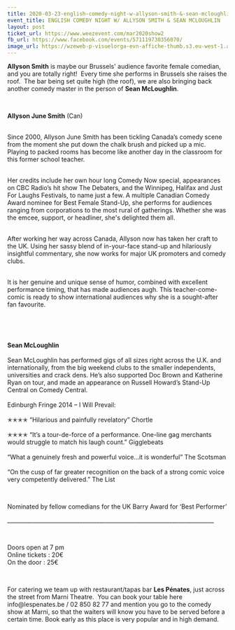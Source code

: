 ```yaml
---
title: 2020-03-23-english-comedy-night-w-allyson-smith-&-sean-mcloughlin
event_title: ENGLISH COMEDY NIGHT W/ ALLYSON SMITH & SEAN MCLOUGHLIN
layout: post
ticket_url: https://www.weezevent.com/mar2020show2
fb_url: https://www.facebook.com/events/571119730356070/
image_url: https://wzeweb-p-visuelorga-evn-affiche-thumb.s3.eu-west-1.amazonaws.com/affiche_576223.thumb53700.1575810921.jpg
---
```

<p><strong>Allyson Smith</strong> is maybe our Brussels' audience favorite female comedian, and you are totally right!&nbsp; Every time she performs in Brussels she raises the roof.&nbsp; The bar being set quite high (the roof), we are also bringing back another comedy master in the person of <strong>Sean McLoughlin</strong>.</p><p>&nbsp;</p><p><strong>Allyson June Smith</strong> (Can)</p><p><br>Since 2000, Allyson June Smith has been tickling Canada’s comedy scene from the moment she put down the chalk brush and picked up a mic.<br>Playing to packed rooms has become like another day in the classroom for this former school teacher.</p><p><br>Her credits include her own hour long Comedy Now special, appearances on CBC Radio’s hit show The Debaters, and the Winnipeg, Halifax and Just For Laughs Festivals, to name just a few. A multiple Canadian Comedy Award nominee for Best Female Stand-Up, she performs for audiences ranging from corporations to the most rural of gatherings. Whether she was the emcee, support, or headliner, she's delighted them all.</p><p><br>After working her way across Canada, Allyson now has taken her craft to the UK. Using her sassy blend of in-your-face stand-up and hilariously insightful commentary, she now works for major UK promoters and comedy clubs.</p><p><br>It is her genuine and unique sense of humor, combined with excellent performance timing, that has made audiences augh. This teacher-come-comic is ready to show international audiences why she is a sought-after fan favourite.</p><p>&nbsp;</p><p>&nbsp;</p><p><strong>Sean McLoughlin</strong><br><br>Sean McLoughlin has performed gigs of all sizes right across the U.K. and internationally, from the big weekend clubs to the smaller independents, universities and crack dens. He’s also supported Doc Brown and Katherine Ryan on tour, and made an appearance on Russell Howard’s Stand-Up Central on Comedy Central.<br><br>Edinburgh Fringe 2014 – I Will Prevail:<br><br>✭✭✭✭ “Hilarious and painfully revelatory” Chortle<br><br>✭✭✭✭ “It’s a tour-de-force of a performance. One-line gag merchants would struggle to match his laugh count.” Gigglebeats<br><br>“What a genuinely fresh and powerful voice…it is wonderful” The Scotsman<br><br>“On the cusp of far greater recognition on the back of a strong comic voice very competently delivered.” The List</p><p>&nbsp;</p><p>Nominated by fellow comedians for the UK Barry Award for ‘Best Performer’</p><p>__________________________________________________________________________</p><p>&nbsp;</p><p><span>Doors open at 7 pm<br>Online tickets : 20€<br>On the door : 25€</span></p><p>&nbsp;</p><p><span>For catering we team up with restaurant/tapas bar <strong>Les Pénates</strong>, just across the street from Marni Theatre.&nbsp; You can book your table here info@lespenates.be / 02 850 82 77 and mention you go to the comedy show at Marni, so that the waiters will know you have to be served before a certain time. Book early as this place is very popular and in high demand.</span></p>